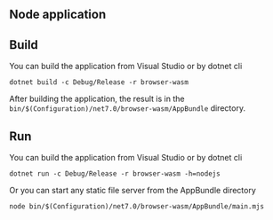 ## Node application

## Build

You can build the application from Visual Studio or by dotnet cli

```
dotnet build -c Debug/Release -r browser-wasm
```

After building the application, the result is in the `bin/$(Configuration)/net7.0/browser-wasm/AppBundle` directory.

## Run

You can build the application from Visual Studio or by dotnet cli

```
dotnet run -c Debug/Release -r browser-wasm -h=nodejs
```

Or you can start any static file server from the AppBundle directory

```
node bin/$(Configuration)/net7.0/browser-wasm/AppBundle/main.mjs
```